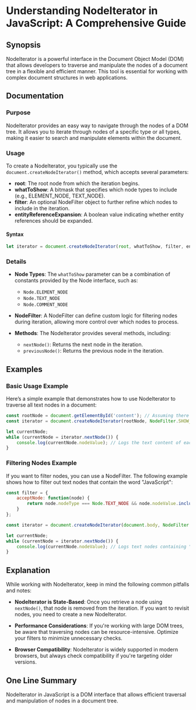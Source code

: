 <!--
Meta Description: # Understanding NodeIterator in JavaScript: A Comprehensive Guide ## Synopsis NodeIterator is a powerful interface in the Document Object Model (DOM) ...
Meta Keywords: node, nodes, document, nodeiterator, you
-->

# Understanding NodeIterator in JavaScript: A Comprehensive Guide

## Synopsis
NodeIterator is a powerful interface in the Document Object Model (DOM) that allows developers to traverse and manipulate the nodes of a document tree in a flexible and efficient manner. This tool is essential for working with complex document structures in web applications.

## Documentation

### Purpose
NodeIterator provides an easy way to navigate through the nodes of a DOM tree. It allows you to iterate through nodes of a specific type or all types, making it easier to search and manipulate elements within the document.

### Usage
To create a NodeIterator, you typically use the `document.createNodeIterator()` method, which accepts several parameters:

- **root**: The root node from which the iteration begins.
- **whatToShow**: A bitmask that specifies which node types to include (e.g., ELEMENT_NODE, TEXT_NODE).
- **filter**: An optional NodeFilter object to further refine which nodes to include in the iteration.
- **entityReferenceExpansion**: A boolean value indicating whether entity references should be expanded.

#### Syntax
```javascript
let iterator = document.createNodeIterator(root, whatToShow, filter, entityReferenceExpansion);
```

### Details
- **Node Types**: The `whatToShow` parameter can be a combination of constants provided by the Node interface, such as:
  - `Node.ELEMENT_NODE`
  - `Node.TEXT_NODE`
  - `Node.COMMENT_NODE`
  
- **NodeFilter**: A NodeFilter can define custom logic for filtering nodes during iteration, allowing more control over which nodes to process.

- **Methods**: The NodeIterator provides several methods, including:
  - `nextNode()`: Returns the next node in the iteration.
  - `previousNode()`: Returns the previous node in the iteration.

## Examples

### Basic Usage Example
Here’s a simple example that demonstrates how to use NodeIterator to traverse all text nodes in a document:

```javascript
const rootNode = document.getElementById('content'); // Assuming there is an element with id 'content'
const iterator = document.createNodeIterator(rootNode, NodeFilter.SHOW_TEXT);

let currentNode;
while (currentNode = iterator.nextNode()) {
    console.log(currentNode.nodeValue); // Logs the text content of each text node
}
```

### Filtering Nodes Example
If you want to filter nodes, you can use a NodeFilter. The following example shows how to filter out text nodes that contain the word "JavaScript":

```javascript
const filter = {
    acceptNode: function(node) {
        return node.nodeType === Node.TEXT_NODE && node.nodeValue.includes("JavaScript") ? NodeFilter.FILTER_ACCEPT : NodeFilter.FILTER_REJECT;
    }
};

const iterator = document.createNodeIterator(document.body, NodeFilter.SHOW_TEXT, filter);

let currentNode;
while (currentNode = iterator.nextNode()) {
    console.log(currentNode.nodeValue); // Logs text nodes containing "JavaScript"
}
```

## Explanation
While working with NodeIterator, keep in mind the following common pitfalls and notes:

- **NodeIterator is State-Based**: Once you retrieve a node using `nextNode()`, that node is removed from the iteration. If you want to revisit nodes, you need to create a new NodeIterator.
  
- **Performance Considerations**: If you're working with large DOM trees, be aware that traversing nodes can be resource-intensive. Optimize your filters to minimize unnecessary checks.
  
- **Browser Compatibility**: NodeIterator is widely supported in modern browsers, but always check compatibility if you're targeting older versions.

## One Line Summary
NodeIterator in JavaScript is a DOM interface that allows efficient traversal and manipulation of nodes in a document tree.